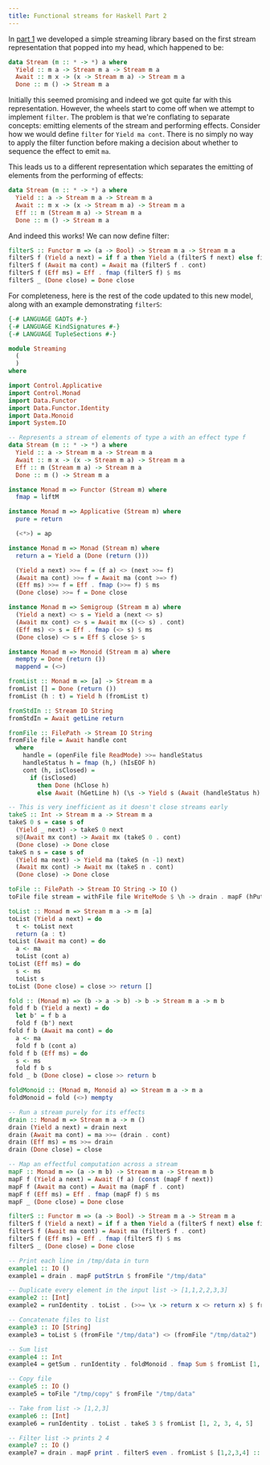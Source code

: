 ```yaml
---
title: Functional streams for Haskell Part 2
---
```


In [part 1](./2020-04-30-functional-streams-for-haskell.html) we developed a simple
streaming library based on the first stream representation that popped into my head,
which happened to be:

```haskell
data Stream (m :: * -> *) a where
  Yield :: m a -> Stream m a -> Stream m a
  Await :: m x -> (x -> Stream m a) -> Stream m a
  Done :: m () -> Stream m a
```

Initially this seemed promising and indeed we got quite far with this representation.
However, the wheels start to come off when we attempt to implement `filter`. The problem
is that we're conflating to separate concepts: emitting elements of the stream and
performing effects.
Consider how we would define `filter` for `Yield ma cont`. There is no simply no way
to apply the filter function before making a decision about whether to sequence the
effect to emit `ma`.

This leads us to a different representation which separates the emitting of elements
from the performing of effects:

```haskell
data Stream (m :: * -> *) a where
  Yield :: a -> Stream m a -> Stream m a
  Await :: m x -> (x -> Stream m a) -> Stream m a
  Eff :: m (Stream m a) -> Stream m a
  Done :: m () -> Stream m a
```

And indeed this works! We can now define filter:

```haskell
filterS :: Functor m => (a -> Bool) -> Stream m a -> Stream m a
filterS f (Yield a next) = if f a then Yield a (filterS f next) else filterS f next
filterS f (Await ma cont) = Await ma (filterS f . cont)
filterS f (Eff ms) = Eff . fmap (filterS f) $ ms
filterS _ (Done close) = Done close
```

For completeness, here is the rest of the code updated to this new model, along with an example demonstrating `filterS`:

```haskell
{-# LANGUAGE GADTs #-}
{-# LANGUAGE KindSignatures #-}
{-# LANGUAGE TupleSections #-}

module Streaming
  (
  )
where

import Control.Applicative
import Control.Monad
import Data.Functor
import Data.Functor.Identity
import Data.Monoid
import System.IO

-- Represents a stream of elements of type a with an effect type f
data Stream (m :: * -> *) a where
  Yield :: a -> Stream m a -> Stream m a
  Await :: m x -> (x -> Stream m a) -> Stream m a
  Eff :: m (Stream m a) -> Stream m a
  Done :: m () -> Stream m a

instance Monad m => Functor (Stream m) where
  fmap = liftM

instance Monad m => Applicative (Stream m) where
  pure = return

  (<*>) = ap

instance Monad m => Monad (Stream m) where
  return a = Yield a (Done (return ()))

  (Yield a next) >>= f = (f a) <> (next >>= f)
  (Await ma cont) >>= f = Await ma (cont >=> f)
  (Eff ms) >>= f = Eff . fmap (>>= f) $ ms
  (Done close) >>= f = Done close

instance Monad m => Semigroup (Stream m a) where
  (Yield a next) <> s = Yield a (next <> s)
  (Await mx cont) <> s = Await mx ((<> s) . cont)
  (Eff ms) <> s = Eff . fmap (<> s) $ ms
  (Done close) <> s = Eff $ close $> s

instance Monad m => Monoid (Stream m a) where
  mempty = Done (return ())
  mappend = (<>)

fromList :: Monad m => [a] -> Stream m a
fromList [] = Done (return ())
fromList (h : t) = Yield h (fromList t)

fromStdIn :: Stream IO String
fromStdIn = Await getLine return

fromFile :: FilePath -> Stream IO String
fromFile file = Await handle cont
  where
    handle = (openFile file ReadMode) >>= handleStatus
    handleStatus h = fmap (h,) (hIsEOF h)
    cont (h, isClosed) =
      if (isClosed)
        then Done (hClose h)
        else Await (hGetLine h) (\s -> Yield s (Await (handleStatus h) cont))

-- This is very inefficient as it doesn't close streams early
takeS :: Int -> Stream m a -> Stream m a
takeS 0 s = case s of
  (Yield _ next) -> takeS 0 next
  s@(Await mx cont) -> Await mx (takeS 0 . cont)
  (Done close) -> Done close
takeS n s = case s of
  (Yield ma next) -> Yield ma (takeS (n -1) next)
  (Await mx cont) -> Await mx (takeS n . cont)
  (Done close) -> Done close

toFile :: FilePath -> Stream IO String -> IO ()
toFile file stream = withFile file WriteMode $ \h -> drain . mapF (hPutStrLn h) $ stream

toList :: Monad m => Stream m a -> m [a]
toList (Yield a next) = do
  t <- toList next
  return (a : t)
toList (Await ma cont) = do
  a <- ma
  toList (cont a)
toList (Eff ms) = do
  s <- ms
  toList s
toList (Done close) = close >> return []

fold :: (Monad m) => (b -> a -> b) -> b -> Stream m a -> m b
fold f b (Yield a next) = do
  let b' = f b a
  fold f (b') next
fold f b (Await ma cont) = do
  a <- ma
  fold f b (cont a)
fold f b (Eff ms) = do
  s <- ms
  fold f b s
fold _ b (Done close) = close >> return b

foldMonoid :: (Monad m, Monoid a) => Stream m a -> m a
foldMonoid = fold (<>) mempty

-- Run a stream purely for its effects
drain :: Monad m => Stream m a -> m ()
drain (Yield a next) = drain next
drain (Await ma cont) = ma >>= (drain . cont)
drain (Eff ms) = ms >>= drain
drain (Done close) = close

-- Map an effectful computation across a stream
mapF :: Monad m => (a -> m b) -> Stream m a -> Stream m b
mapF f (Yield a next) = Await (f a) (const (mapF f next))
mapF f (Await ma cont) = Await ma (mapF f . cont)
mapF f (Eff ms) = Eff . fmap (mapF f) $ ms
mapF _ (Done close) = Done close

filterS :: Functor m => (a -> Bool) -> Stream m a -> Stream m a
filterS f (Yield a next) = if f a then Yield a (filterS f next) else filterS f next
filterS f (Await ma cont) = Await ma (filterS f . cont)
filterS f (Eff ms) = Eff . fmap (filterS f) $ ms
filterS _ (Done close) = Done close

-- Print each line in /tmp/data in turn
example1 :: IO ()
example1 = drain . mapF putStrLn $ fromFile "/tmp/data"

-- Duplicate every element in the input list -> [1,1,2,2,3,3]
example2 :: [Int]
example2 = runIdentity . toList . (>>= \x -> return x <> return x) $ fromList [1, 2, 3]

-- Concatenate files to list
example3 :: IO [String]
example3 = toList $ (fromFile "/tmp/data") <> (fromFile "/tmp/data2")

-- Sum list
example4 :: Int
example4 = getSum . runIdentity . foldMonoid . fmap Sum $ fromList [1, 2, 3, 4, 5]

-- Copy file
example5 :: IO ()
example5 = toFile "/tmp/copy" $ fromFile "/tmp/data"

-- Take from list -> [1,2,3]
example6 :: [Int]
example6 = runIdentity . toList . takeS 3 $ fromList [1, 2, 3, 4, 5]

-- Filter list -> prints 2 4
example7 :: IO ()
example7 = drain . mapF print . filterS even . fromList $ [1,2,3,4] :: IO ()
```
